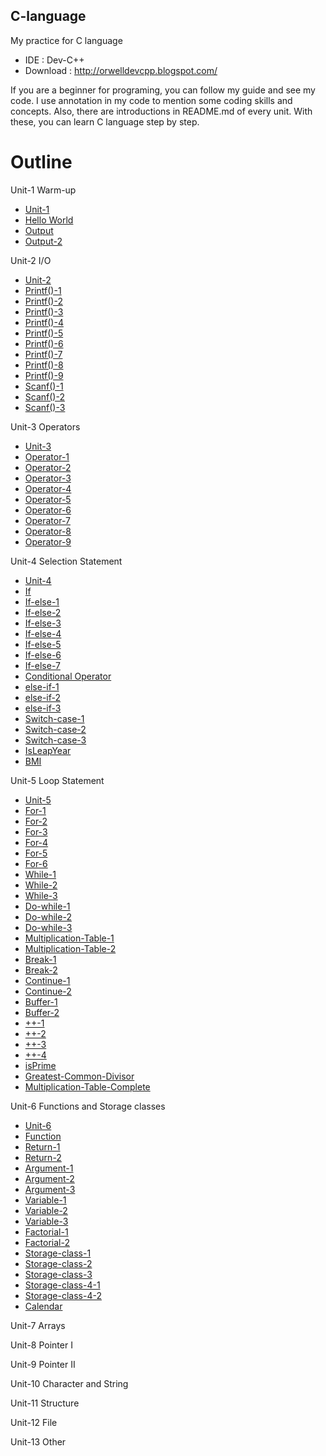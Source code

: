 ## C-language
My practice for C language
  * IDE : Dev-C++
  * Download : http://orwelldevcpp.blogspot.com/
  
If you are a beginner for programing, you can follow my guide and see my code. I use annotation in my code to mention some coding skills and concepts. Also, there are introductions in README.md of every unit. With these, you can learn C language step by step.    
# Outline
Unit-1   Warm-up
 * [Unit-1](Unit-1)
 * [Hello World](Unit-1/HelloWorld.c)
 * [Output](Unit-1/Output.c)
 * [Output-2](Unit-1/Output-2.c)
  
Unit-2   I/O
 * [Unit-2](Unit-2)
 * [Printf()-1](Unit-2/printf-1.c)
 * [Printf()-2](Unit-2/printf-2.c)
 * [Printf()-3](Unit-2/printf-3.c)
 * [Printf()-4](Unit-2/printf-4.c)
 * [Printf()-5](Unit-2/printf-5.c)
 * [Printf()-6](Unit-2/printf-6.c)
 * [Printf()-7](Unit-2/printf-7.c)
 * [Printf()-8](Unit-2/printf-8.c)
 * [Printf()-9](Unit-2/printf-9.c)
 * [Scanf()-1](Unit-2/scanf-1.c)
 * [Scanf()-2](Unit-2/scanf-2.c)
 * [Scanf()-3](Unit-2/scanf-3.c)
   
Unit-3   Operators
 * [Unit-3](Unit-3)
 * [Operator-1](Unit-3/operator-1.c)
 * [Operator-2](Unit-3/operator-2.c)
 * [Operator-3](Unit-3/operator-3.c)
 * [Operator-4](Unit-3/operator-4.c)
 * [Operator-5](Unit-3/operator-5.c)
 * [Operator-6](Unit-3/operator-6.c)
 * [Operator-7](Unit-3/operator-7.c)
 * [Operator-8](Unit-3/operator-8.c)
 * [Operator-9](Unit-3/operator-9.c)

Unit-4   Selection Statement
 * [Unit-4](Unit-4)
 * [If](Unit-4/if.c)
 * [If-else-1](Unit-4/if-else-1)
 * [If-else-2](Unit-4/if-else-2)
 * [If-else-3](Unit-4/if-else-3)
 * [If-else-4](Unit-4/if-else-4)
 * [If-else-5](Unit-4/if-else-5)
 * [If-else-6](Unit-4/if-else-6)
 * [If-else-7](Unit-4/if-else-7)
 * [Conditional Operator](Unit-4/conditional-operator.c)
 * [else-if-1](Unit-4/else-if-1.c)
 * [else-if-2](Unit-4/else-if-2.c)
 * [else-if-3](Unit-4/else-if-3.c)
 * [Switch-case-1](Unit-4/switch-case-1.c)
 * [Switch-case-2](Unit-4/switch-case-2.c)
 * [Switch-case-3](Unit-4/switch-case-3.c)
 * [IsLeapYear](Unit-4/IsLeapYear.c)
 * [BMI](Unit-4/BMI.c)
 
Unit-5   Loop Statement
 * [Unit-5](Unit-5)
 * [For-1](Unit-5/for-1.c)
 * [For-2](Unit-5/for-2.c)
 * [For-3](Unit-5/for-3.c)
 * [For-4](Unit-5/for-4.c)
 * [For-5](Unit-5/for-5.c)
 * [For-6](Unit-5/for-6.c)
 * [While-1](Unit-5/while-1.c)
 * [While-2](Unit-5/while-1.c)
 * [While-3](Unit-5/while-1.c)
 * [Do-while-1](Unit-5/do-while-1.c)
 * [Do-while-2](Unit-5/do-while-2.c)
 * [Do-while-3](Unit-5/do-while-3.c)
 * [Multiplication-Table-1](Unit-5/multiplication-table-1.c)
 * [Multiplication-Table-2](Unit-5/multiplication-table-2.c)
 * [Break-1](Unit-5/break-1.c)
 * [Break-2](Unit-5/break-2.c)
 * [Continue-1](Unit-5/continue-1.c)
 * [Continue-2](Unit-5/continue-2.c)
 * [Buffer-1](Unit-5/buffer-1.c)
 * [Buffer-2](Unit-5/buffer-2.c)
 * [++-1](Unit-5/++-1.c)
 * [++-2](Unit-5/++-2.c)
 * [++-3](Unit-5/++-3.c)
 * [++-4](Unit-5/++-4.c)
 * [isPrime](Unit-5/isPrime.c)
 * [Greatest-Common-Divisor](Unit-5/gcd.c)
 * [Multiplication-Table-Complete](Unit-5/multiplication-table-complete.c)
 
Unit-6  Functions and Storage classes
 * [Unit-6](Unit-6)
 * [Function](Unit-6/function.c)
 * [Return-1](Unit-6/return-1.c)
 * [Return-2](Unit-6/return-2.c)
 * [Argument-1](Unit-6/argument-1.c)
 * [Argument-2](Unit-6/argument-2.c)
 * [Argument-3](Unit-6/argument-3.c)
 * [Variable-1](Unit-6/variable-1.c)
 * [Variable-2](Unit-6/variable-2.c)
 * [Variable-3](Unit-6/variable-3.c)
 * [Factorial-1](Unit-6/factorial-1.c)
 * [Factorial-2](Unit-6/factorial-2.c)
 * [Storage-class-1](Unit-6/storage-class-1.c)
 * [Storage-class-2](Unit-6/storage-class-2.c)
 * [Storage-class-3](Unit-6/storage-class-3.c)
 * [Storage-class-4-1](Unit-6/storage-class-4-1.c)
 * [Storage-class-4-2](Unit-6/storage-class-4-2.c)
 * [Calendar](Unit-6/calendar.c)
 
Unit-7  Arrays

Unit-8  Pointer I

Unit-9  Pointer II

Unit-10 Character and String

Unit-11 Structure

Unit-12 File

Unit-13 Other
